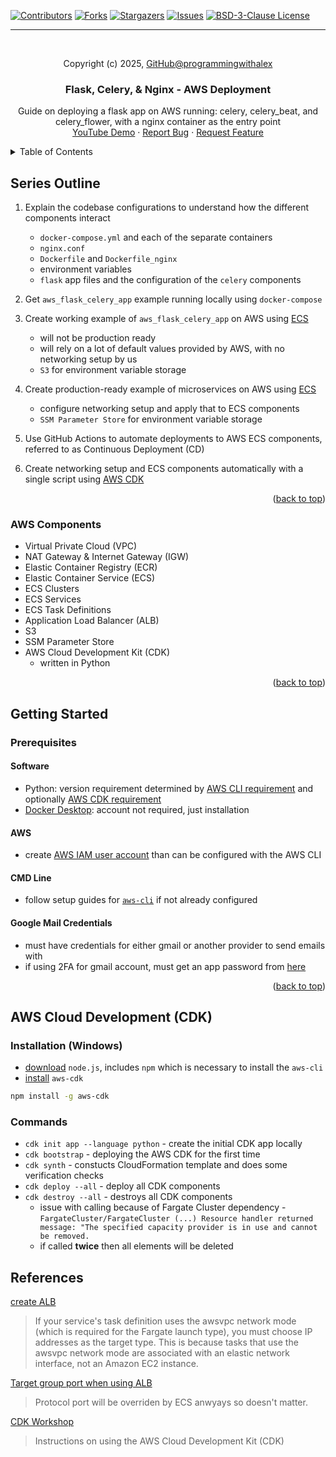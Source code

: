 <a id="readme-top"></a>

[![Contributors][contributors-shield]][contributors-url]
[![Forks][forks-shield]][forks-url]
[![Stargazers][stars-shield]][stars-url]
[![Issues][issues-shield]][issues-url]
[![BSD-3-Clause License][license-shield]][license-url]

---

<br />
<div align="center">
    <p>Copyright (c) 2025, <a href="https://github.com/programmingwithalex">GitHub@programmingwithalex</a></p>

  <h3 align="center">Flask, Celery, & Nginx - AWS Deployment</h3>

  <p align="center">
    Guide on deploying a flask app on AWS running: celery, celery_beat, and celery_flower, with a nginx container as the entry point
    <br />
    <a href="https://www.youtube.com/watch?v=RBj7ctj5Sk8&list=PLbn3jWIXv_iZqYn-RxjzaGXrDTWa3OnNw&index=1">YouTube Demo</a>
    ·
    <a href="https://github.com/programmingwithalex/aws_flask_celery/issues/new?labels=bug&template=bug-report---.md">Report Bug</a>
    ·
    <a href="https://github.com/programmingwithalex/aws_flask_celery/issues/new?labels=enhancement&template=feature-request---.md">Request Feature</a>
  </p>
</div>

<details>
  <summary>Table of Contents</summary>
  <ol>
    <li>
      <a href="#series-outline">Series Outline</a>
      <ul>
        <li><a href="#aws-components">AWS Components</a></li>
      </ul>
    </li>
    <li>
      <a href="#getting-started">Getting Started</a>
      <ul>
        <li><a href="#prerequisites">Prerequisites</a></li>
        <ul>
            <li><a href="#software">Software</a></li>
            <li><a href="#aws">AWS</a></li>
            <li><a href="#cmd-line">CMD Line</a></li>
          </ul>
      </ul>
    </li>
    <li><a href="#commands">AWS (CDK) Commands</a></li>
    <li><a href="#references">References</a></li>
  </ol>
</details>

## Series Outline

1. Explain the codebase configurations to understand how the different components interact
    * `docker-compose.yml` and each of the separate containers
    * `nginx.conf`
    * `Dockerfile` and `Dockerfile_nginx`
    * environment variables
    * `flask` app files and the configuration of the `celery` components

2. Get `aws_flask_celery_app` example running locally using `docker-compose`

3. Create working example of `aws_flask_celery_app` on AWS using [ECS](https://aws.amazon.com/ecs/)
    * will not be production ready
    * will rely on a lot of default values provided by AWS, with no networking setup by us
    * `S3` for environment variable storage

4. Create production-ready example of microservices on AWS using [ECS](https://aws.amazon.com/ecs/)
    * configure networking setup and apply that to ECS components
    * `SSM Parameter Store` for environment variable storage

5. Use GitHub Actions to automate deployments to AWS ECS components, referred to as Continuous Deployment (CD)

6. Create networking setup and ECS components automatically with a single script using [AWS CDK](https://docs.aws.amazon.com/cdk/v2/guide/home.html)

<p align="right">(<a href="#readme-top">back to top</a>)</p>

### AWS Components

* Virtual Private Cloud (VPC)
* NAT Gateway & Internet Gateway (IGW)
* Elastic Container Registry (ECR)
* Elastic Container Service (ECS)
* ECS Clusters
* ECS Services
* ECS Task Definitions
* Application Load Balancer (ALB)
* S3
* SSM Parameter Store
* AWS Cloud Development Kit (CDK)
  * written in Python

<p align="right">(<a href="#readme-top">back to top</a>)</p>

## Getting Started

### Prerequisites

#### Software

* Python: version requirement determined by [AWS CLI requirement](https://github.com/aws/aws-cli) and optionally [AWS CDK requirement](https://github.com/aws/aws-cdk)
* [Docker Desktop](https://www.docker.com/products/docker-desktop/): account not required, just installation

#### AWS

* create [AWS IAM user account](https://docs.aws.amazon.com/IAM/latest/UserGuide/id_users_create.html) than can be configured with the AWS CLI

#### CMD Line

* follow setup guides for [`aws-cli`](https://github.com/aws/aws-cli?tab=readme-ov-file#getting-started) if not already configured

#### Google Mail Credentials

* must have credentials for either gmail or another provider to send emails with
* if using 2FA for gmail account, must get an app password from [here](https://myaccount.google.com/apppasswords)

<p align="right">(<a href="#readme-top">back to top</a>)</p>

## AWS Cloud Development (CDK)

### Installation (Windows)

* [download](https://nodejs.org/en/download/prebuilt-installer) `node.js`, includes `npm` which is necessary to install the `aws-cli`
* [install](https://docs.aws.amazon.com/cdk/v2/guide/getting_started.html) `aws-cdk`

```bash
npm install -g aws-cdk
```

### Commands

* `cdk init app --language python` - create the initial CDK app locally
* `cdk bootstrap` - deploying the AWS CDK for the first time
* `cdk synth` - constucts CloudFormation template and does some verification checks
* `cdk deploy --all` - deploy all CDK components
* `cdk destroy --all` - destroys all CDK components
  * issue with calling because of Fargate Cluster dependency - `FargateCluster/FargateCluster (...) Resource handler returned message: "The specified capacity provider is in use and cannot be removed.`
  * if called **twice** then all elements will be deleted

## References

[create ALB](https://docs.aws.amazon.com/AmazonECS/latest/developerguide/create-application-load-balancer.html)
> If your service's task definition uses the awsvpc network mode (which is required for the Fargate launch type), you must choose IP addresses as the target type. This is because tasks that use the awsvpc network mode are associated with an elastic network interface, not an Amazon EC2 instance.

[Target group port when using ALB](https://stackoverflow.com/questions/42715647/whats-the-target-group-port-for-when-using-application-load-balancer-ec2-con)
> Protocol port will be overriden by ECS anwyays so doesn't matter.

[CDK Workshop](https://cdkworkshop.com/)
> Instructions on using the AWS Cloud Development Kit (CDK)

[contributors-shield]: https://img.shields.io/github/contributors/programmingwithalex/aws_flask_celery?style=for-the-badge
[contributors-url]: https://github.com/programmingwithalex/aws_flask_celery/graphs/contributors
[forks-shield]: https://img.shields.io/github/forks/programmingwithalex/aws_flask_celery?style=for-the-badge
[forks-url]: https://github.com/programmingwithalex/aws_flask_celery/network/members
[stars-shield]: https://img.shields.io/github/stars/programmingwithalex/aws_flask_celery?style=for-the-badge
[stars-url]: https://github.com/programmingwithalex/aws_flask_celery/stargazers
[issues-shield]: https://img.shields.io/github/issues/programmingwithalex/aws_flask_celery?style=for-the-badge
[issues-url]: https://github.com/programmingwithalex/aws_flask_celery/issues
[license-shield]: https://img.shields.io/github/license/programmingwithalex/aws_flask_celery.svg?style=for-the-badge
[license-url]: https://github.com/programmingwithalex/aws_flask_celery/blob/main/LICENSE
